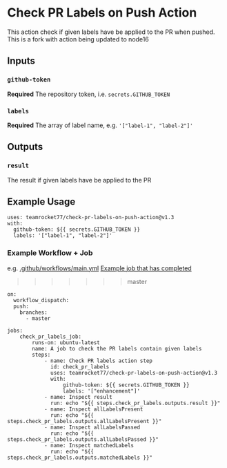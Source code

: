 # Check PR Labels on Push Action

This action check if given labels have be applied to the PR when pushed. This is a fork with action being updated to node16

## Inputs

### `github-token`

**Required** The repository token, i.e. `secrets.GITHUB_TOKEN`

### `labels`

**Required** The array of label name, e.g. `'["label-1", "label-2"]'`

## Outputs

### `result`

The result if given labels have be applied to the PR

## Example Usage

```
uses: teamrocket77/check-pr-labels-on-push-action@v1.3
with:
  github-token: ${{ secrets.GITHUB_TOKEN }}
  labels: '["label-1", "label-2"]'
```

### Example Workflow + Job
e.g. [.github/workflows/main.yml](https://github.com/teamrocket77/check-pr-labels-on-push-action/blob/master/.github/workflows/main.yml)
[Example job that has completed](https://github.com/teamrocket77/check-pr-labels-on-push-action/actions/runs/3825540468/jobs/6508605660)
>>>>>>> master
```
on:
  workflow_dispatch:
  push:
    branches:
      - master

jobs:
    check_pr_labels_job:
        runs-on: ubuntu-latest
        name: A job to check the PR labels contain given labels
        steps:
            - name: Check PR labels action step
              id: check_pr_labels
              uses: teamrocket77/check-pr-labels-on-push-action@v1.3
              with:
                  github-token: ${{ secrets.GITHUB_TOKEN }}
                  labels: '["enhancement"]'
            - name: Inspect result
              run: echo "${{ steps.check_pr_labels.outputs.result }}"
            - name: Inspect allLabelsPresent
              run: echo "${{ steps.check_pr_labels.outputs.allLabelsPresent }}"
            - name: Inspect allLabelsPassed
              run: echo "${{ steps.check_pr_labels.outputs.allLabelsPassed }}"
            - name: Inspect matchedLabels
              run: echo "${{ steps.check_pr_labels.outputs.matchedLabels }}"
```
